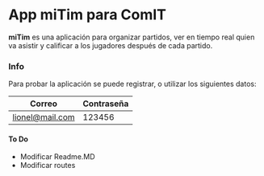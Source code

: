 # App miTim para ComIT

**miTim** es una aplicación para organizar partidos, ver en tiempo real quien va asistir y calificar a los jugadores después de cada partido.

### Info

Para probar la aplicación se puede registrar, o utilizar los siguientes datos:

| Correo | Contraseña |
| ------ | ------ |
| lionel@mail.com | 123456 |

#### To Do
* Modificar Readme.MD
* Modificar routes